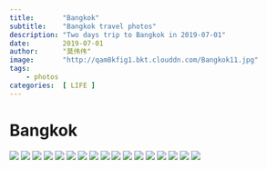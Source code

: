 ```yaml
---
title:       "Bangkok"
subtitle:    "Bangkok travel photos"
description: "Two days trip to Bangkok in 2019-07-01"
date:        2019-07-01
author:      "莫伟伟"
image:       "http://qam8kfig1.bkt.clouddn.com/Bangkok11.jpg"
tags:
    - photos
categories:  [ LIFE ]
---
```


# Bangkok

![](http://qam8kfig1.bkt.clouddn.com/Bangkok5.jpg?imageMogr/auto-orient)
![](http://qam8kfig1.bkt.clouddn.com/Bangkok6.jpg?imageMogr/auto-orient)
![](http://qam8kfig1.bkt.clouddn.com/Bangkok12.jpg?imageMogr/auto-orient)
![](http://qam8kfig1.bkt.clouddn.com/Bangkok10.jpg?imageMogr/auto-orient)
![](http://qam8kfig1.bkt.clouddn.com/Bangkok1.jpg)
![](http://qam8kfig1.bkt.clouddn.com/Bangkok2.jpg)
![](http://qam8kfig1.bkt.clouddn.com/Bangkok4.jpg)
![](http://qam8kfig1.bkt.clouddn.com/Bangkok3.jpg)
![](http://qam8kfig1.bkt.clouddn.com/Bangkok7.jpg)
![](http://qam8kfig1.bkt.clouddn.com/Bangkok8.jpg)
![](http://qam8kfig1.bkt.clouddn.com/Bangkok9.jpg)
![](http://qam8kfig1.bkt.clouddn.com/Bangkok14.jpg)
![](http://qam8kfig1.bkt.clouddn.com/Bangkok11.jpg)
![](http://qam8kfig1.bkt.clouddn.com/Bangkok17.jpg)
![](http://qam8kfig1.bkt.clouddn.com/Bangkok13.jpg)
![](http://qam8kfig1.bkt.clouddn.com/Bangkok18.jpg)
![](http://qam8kfig1.bkt.clouddn.com/Bangkok15.jpg)
